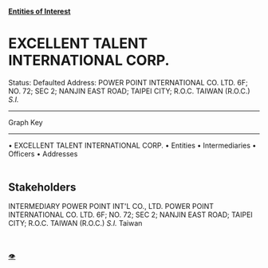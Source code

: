 #### [Entities of Interest](/list.html)
<link rel="stylesheet" type="text/css" href="../../assets/style.css">

<style>
body{background-image:url("http://eoi-graphs.s3-website-eu-west-1.amazonaws.com/EXCELLENT_TALENT_INTERNATIONAL_CORP..png");background-repeat: no-repeat;background-size: contain;}
.markdown>p>span{background-color: white;}
</style>

# EXCELLENT TALENT INTERNATIONAL CORP.
<span>Status: Defaulted
Address: POWER POINT INTERNATIONAL CO. LTD. 6F; NO. 72; SEC 2; NANJIN EAST ROAD; TAIPEI CITY; R.O.C. TAIWAN (R.O.C.) *S.I.*
</span>

---



<div class="legend">
Graph Key
<hr>
<span class="focus">• EXCELLENT TALENT INTERNATIONAL CORP.</span>
<span class="entity">• Entities</span>
<span class="intermediary">• Intermediaries</span>
<span class="officer">• Officers</span>
<span class="address">• Addresses</span>
</div><br>


## Stakeholders
<span>INTERMEDIARY
POWER POINT INT'L CO., LTD.
POWER POINT INTERNATIONAL CO. LTD. 6F; NO. 72; SEC 2; NANJIN EAST ROAD; TAIPEI CITY; R.O.C. TAIWAN (R.O.C.) *S.I.*
Taiwan
</span>


<br><br><a class="contribute_button" href="Readme.md">👁</a>